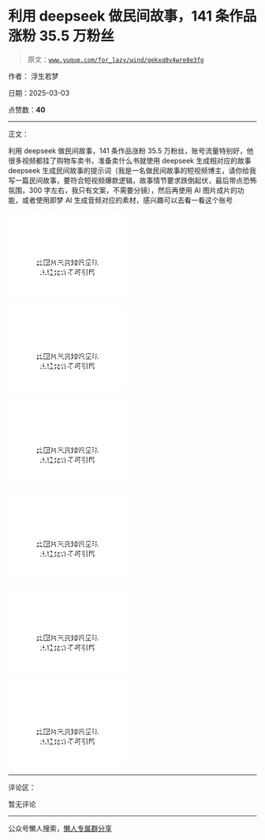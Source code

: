 # 利用 deepseek 做民间故事，141 条作品涨粉 35.5 万粉丝

> 原文：[`www.yuque.com/for_lazy/wind/qekxq0v4wre8e3fg`](https://www.yuque.com/for_lazy/wind/qekxq0v4wre8e3fg)

作者： 浮生若梦

日期：2025-03-03

点赞数：**40**

* * *

正文：

利用 deepseek 做民间故事，141 条作品涨粉 35.5 万粉丝，账号流量特别好，他很多视频都挂了购物车卖书，准备卖什么书就使用 deepseek 生成相对应的故事
deepseek 生成民间故事的提示词（我是一名做民间故事的短视频博主，请你给我写一篇民间故事，要符合短视频爆款逻辑，故事情节要求跌倒起伏，最后带点恐怖氛围，300 字左右，我只有文案，不需要分镜），然后再使用 AI 图片成片的功能，或者使用即梦 AI 生成音频对应的素材，感兴趣可以去看一看这个账号

![](img/ac814d7816ea1efef54e7768d067640d.png "None")

![](img/1a4abfb4e5e6f507e67feb4dc0ab76ef.png "None")

![](img/c841f38bcc0c33e92f5f4557be6be78b.png "None")

![](img/b3b4084a1addc50cfe5161a29a8486be.png "None")

![](img/3f36b37800f3087802dc0c43c95aa30b.png "None")

![](img/c0e8428b4abb0805203affac92664477.png "None")

* * *

评论区：

暂无评论

* * *

公众号懒人搜索，[懒人专属群分享](https://lazybook.fun/#/blog/group)